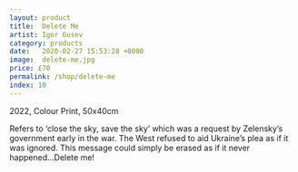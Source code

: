 ```yaml
---
layout: product
title:  Delete Me
artist: Igor Gusev
category: products
date:   2020-02-27 15:53:28 +0000
image:  delete-me.jpg
price: £70
permalink: /shop/delete-me
index: 10
---
```

2022, Colour Print, 50x40cm

Refers to ‘close the sky, save the sky’ which was a request by Zelensky’s government early in the war. The West refused to aid Ukraine’s plea as if it was ignored. This message could simply be erased as if it never happened…Delete me!
